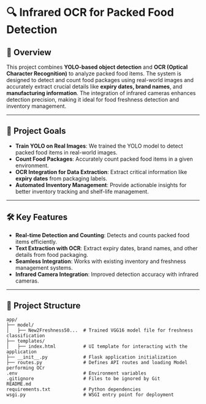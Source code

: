 # 🔍 **Infrared OCR for Packed Food Detection**

## 📜 **Overview**

This project combines **YOLO-based object detection** and **OCR (Optical Character Recognition)** to analyze packed food items. The system is designed to detect and count food packages using real-world images and accurately extract crucial details like **expiry dates, brand names**, and **manufacturing information**. The integration of infrared cameras enhances detection precision, making it ideal for food freshness detection and inventory management.

---

## 🚀 **Project Goals**

- **Train YOLO on Real Images**: We trained the YOLO model to detect packed food items in real-world images.
- **Count Food Packages**: Accurately count packed food items in a given environment.
- **OCR Integration for Data Extraction**: Extract critical information like **expiry dates** from packaging labels.
- **Automated Inventory Management**: Provide actionable insights for better inventory tracking and shelf-life management.

---

## 🛠️ **Key Features**

- **Real-time Detection and Counting**: Detects and counts packed food items efficiently.
- **Text Extraction with OCR**: Extract expiry dates, brand names, and other details from food packaging.
- **Seamless Integration**: Works with existing inventory and freshness management systems.
- **Infrared Camera Integration**: Improved detection accuracy with infrared cameras.

---

## 📁 **Project Structure**
```
app/
├── model/
│   ├── New2Freshness50...  # Trained VGG16 model file for freshness classification
├── templates/
│   ├── index.html          # UI template for interacting with the application
├── __init__.py             # Flask application initialization
├── routes.py               # Defines API routes and loading Model performing OCr
.env                        # Environment variables
.gitignore                  # Files to be ignored by Git
README.md                   
requirements.txt            # Python dependencies
wsgi.py                     # WSGI entry point for deployment
```
